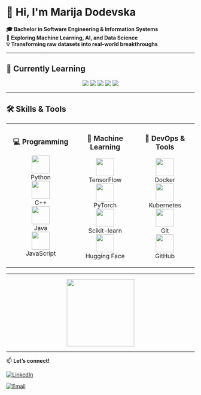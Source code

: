<!-- Profile Header -->
<h1>👋 Hi, I'm Marija Dodevska</h1>

<p><strong>
🎓 Bachelor in Software Engineering & Information Systems<br>
🤖 Exploring Machine Learning, AI, and Data Science <br>
💡 Transforming raw datasets into real-world breakthroughs 
</strong></p>

---

## 🌱 Currently Learning  

<p align="center">
  <img src="https://img.shields.io/badge/Deep%20Learning-FF6F00?style=for-the-badge&logo=tensorflow&logoColor=white" />
  <img src="https://img.shields.io/badge/MLOps-FF4B4B?style=for-the-badge&logo=mlflow&logoColor=white" />
  <img src="https://img.shields.io/badge/NLP-8E44AD?style=for-the-badge&logo=spacy&logoColor=white" />
  <img src="https://img.shields.io/badge/Model%20Deployment-2496ED?style=for-the-badge&logo=docker&logoColor=white" />
  <img src="https://img.shields.io/badge/Feature%20Engineering-FFD43B?style=for-the-badge&logo=python&logoColor=black" />
</p>

---

## 🛠 Skills & Tools  

<table>
<tr>
<td align="center" width="260">
  
### 💻 Programming  
<img src="https://skillicons.dev/icons?i=python" width="48" /><br>Python  
<img src="https://skillicons.dev/icons?i=cpp" width="48" /><br>C++  
<img src="https://skillicons.dev/icons?i=java" width="48" /><br>Java  
<img src="https://skillicons.dev/icons?i=js" width="48" /><br>JavaScript  

</td>
<td align="center" width="260">
  
### 🤖 Machine Learning  
<img src="https://skillicons.dev/icons?i=tensorflow" width="48" /><br>TensorFlow  
<img src="https://skillicons.dev/icons?i=pytorch" width="48" /><br>PyTorch  
<img src="https://upload.wikimedia.org/wikipedia/commons/0/05/Scikit_learn_logo_small.svg" width="48"><br>Scikit-learn  
<img src="https://huggingface.co/front/assets/huggingface_logo.svg" width="48"><br>Hugging Face  

</td>
<td align="center" width="260">

### 🚀 DevOps & Tools  
<img src="https://skillicons.dev/icons?i=docker" width="48"><br>Docker  
<img src="https://skillicons.dev/icons?i=kubernetes" width="48"><br>Kubernetes  
<img src="https://skillicons.dev/icons?i=git" width="48"><br>Git  
<img src="https://skillicons.dev/icons?i=github" width="48"><br>GitHub  

</td>
</tr>
</table>

---

<p align="center">
  <img src="https://github-readme-stats.vercel.app/api/top-langs/?username=MarijaDodevska&layout=compact&theme=gruvbox_light" height="180em" />
</p>

---

📫 **Let’s connect!**  

[![LinkedIn](https://skillicons.dev/icons?i=linkedin)](https://www.linkedin.com/in/marija-dodevska-31ba8b24b/)  

[![Email](https://img.shields.io/badge/Email-marijadodevska01@gmail.com-D14836?style=for-the-badge&logo=gmail&logoColor=white)](mailto:marijadodevska01@gmail.com)  
